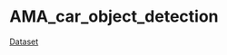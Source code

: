 # AMA_car_object_detection
[Dataset](https://www.kaggle.com/datasets/sshikamaru/car-object-detection)
